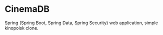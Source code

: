 # CinemaDB

Spring (Spring Boot, Spring Data, Spring Security) web application, simple kinopoisk clone.